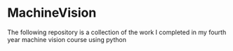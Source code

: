# MachineVision
The following repository is a collection of the work I completed in my fourth year machine vision course using python
